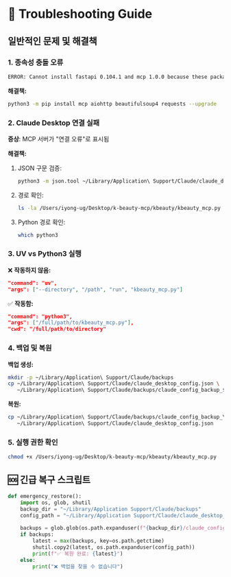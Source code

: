 # 🔧 Troubleshooting Guide

## 일반적인 문제 및 해결책

### 1. 종속성 충돌 오류
```bash
ERROR: Cannot install fastapi 0.104.1 and mcp 1.0.0 because these package versions have conflicting dependencies.
```

**해결책:**
```bash
python3 -m pip install mcp aiohttp beautifulsoup4 requests --upgrade
```

### 2. Claude Desktop 연결 실패
**증상**: MCP 서버가 "연결 오류"로 표시됨

**해결책:**
1. JSON 구문 검증:
   ```bash
   python3 -m json.tool ~/Library/Application\ Support/Claude/claude_desktop_config.json
   ```

2. 경로 확인:
   ```bash
   ls -la /Users/iyong-ug/Desktop/k-beauty-mcp/kbeauty/kbeauty_mcp.py
   ```

3. Python 경로 확인:
   ```bash
   which python3
   ```

### 3. UV vs Python3 실행
❌ **작동하지 않음:**
```json
"command": "uv",
"args": ["--directory", "/path", "run", "kbeauty_mcp.py"]
```

✅ **작동함:**
```json
"command": "python3",
"args": ["/full/path/to/kbeauty_mcp.py"],
"cwd": "/full/path/to/directory"
```

### 4. 백업 및 복원
**백업 생성:**
```bash
mkdir -p ~/Library/Application\ Support/Claude/backups
cp ~/Library/Application\ Support/Claude/claude_desktop_config.json \
   ~/Library/Application\ Support/Claude/backups/claude_config_backup_$(date +%Y%m%d_%H%M%S).json
```

**복원:**
```bash
cp ~/Library/Application\ Support/Claude/backups/claude_config_backup_YYYYMMDD_HHMMSS.json \
   ~/Library/Application\ Support/Claude/claude_desktop_config.json
```

### 5. 실행 권한 확인
```bash
chmod +x /Users/iyong-ug/Desktop/k-beauty-mcp/kbeauty/kbeauty_mcp.py
```

## 🆘 긴급 복구 스크립트
```python
def emergency_restore():
    import os, glob, shutil
    backup_dir = "~/Library/Application Support/Claude/backups"
    config_path = "~/Library/Application Support/Claude/claude_desktop_config.json"
    
    backups = glob.glob(os.path.expanduser(f"{backup_dir}/claude_config_backup_*.json"))
    if backups:
        latest = max(backups, key=os.path.getctime)
        shutil.copy2(latest, os.path.expanduser(config_path))
        print(f"✅ 복원 완료: {latest}")
    else:
        print("❌ 백업을 찾을 수 없습니다")
```
